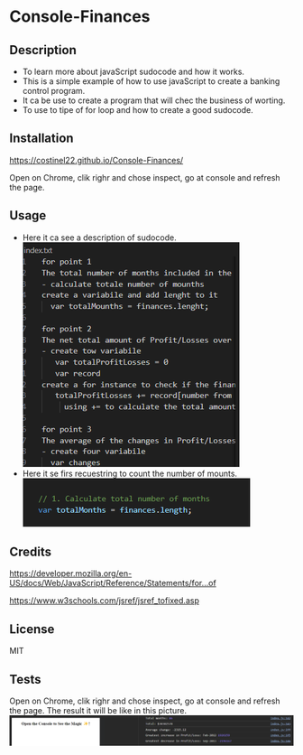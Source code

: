  # Console-Finances
## Description

- To learn more about javaScript sudocode and how it works.
- This is a simple example of how to use javaScript to create a banking control program.
- It ca be use to create a program that will chec the business of worting.
- To use to tipe of for loop and how to create a good sudocode.

## Installation

https://costinel22.github.io/Console-Finances/

Open on Chrome, clik righr and chose inspect, go at console and refresh the page.
## Usage
- Here it ca see a description of sudocode.
![alt text](./images/sudocode.png)
- Here it se firs recuestring to count the number of mounts.
![alt text](./images/counting.png)

## Credits
https://developer.mozilla.org/en-US/docs/Web/JavaScript/Reference/Statements/for...of

https://www.w3schools.com/jsref/jsref_tofixed.asp

## License

MIT

## Tests
Open on Chrome, clik righr and chose inspect, go at console and refresh the page.
The result it will be like in this picture.
![alt text](./images/demonstration.png)
